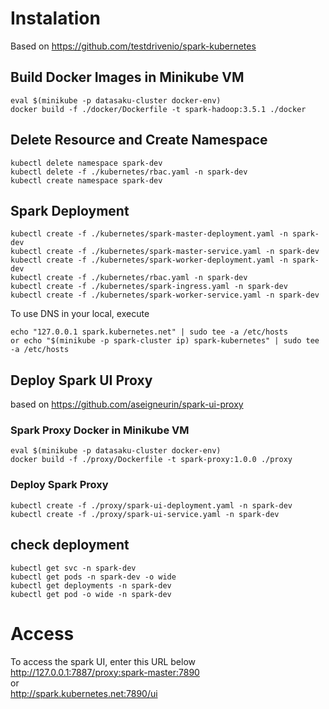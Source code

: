 # Instalation
Based on https://github.com/testdrivenio/spark-kubernetes

## Build Docker Images in Minikube VM
```
eval $(minikube -p datasaku-cluster docker-env)
docker build -f ./docker/Dockerfile -t spark-hadoop:3.5.1 ./docker
```
## Delete Resource and Create Namespace
```
kubectl delete namespace spark-dev
kubectl delete -f ./kubernetes/rbac.yaml -n spark-dev
kubectl create namespace spark-dev
```

## Spark Deployment
```
kubectl create -f ./kubernetes/spark-master-deployment.yaml -n spark-dev
kubectl create -f ./kubernetes/spark-master-service.yaml -n spark-dev 
kubectl create -f ./kubernetes/spark-worker-deployment.yaml -n spark-dev
kubectl create -f ./kubernetes/rbac.yaml -n spark-dev
kubectl create -f ./kubernetes/spark-ingress.yaml -n spark-dev
kubectl create -f ./kubernetes/spark-worker-service.yaml -n spark-dev 
```

To use DNS in your local, execute
```
echo "127.0.0.1 spark.kubernetes.net" | sudo tee -a /etc/hosts
or echo "$(minikube -p spark-cluster ip) spark-kubernetes" | sudo tee -a /etc/hosts
```


## Deploy Spark UI Proxy
based on https://github.com/aseigneurin/spark-ui-proxy

### Spark Proxy Docker in Minikube VM
```
eval $(minikube -p datasaku-cluster docker-env)
docker build -f ./proxy/Dockerfile -t spark-proxy:1.0.0 ./proxy
```

### Deploy Spark Proxy
```
kubectl create -f ./proxy/spark-ui-deployment.yaml -n spark-dev
kubectl create -f ./proxy/spark-ui-service.yaml -n spark-dev
```

## check deployment
```
kubectl get svc -n spark-dev
kubectl get pods -n spark-dev -o wide
kubectl get deployments -n spark-dev
kubectl get pod -o wide -n spark-dev
```
# Access
To access the spark UI, enter this URL below
http://127.0.0.1:7887/proxy:spark-master:7890  
or  
http://spark.kubernetes.net:7890/ui